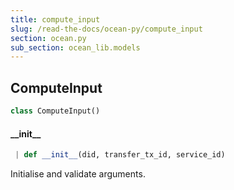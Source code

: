 ```yaml
---
title: compute_input
slug: /read-the-docs/ocean-py/compute_input
section: ocean.py
sub_section: ocean_lib.models
---
```

## ComputeInput

```python
class ComputeInput()
```

#### \_\_init\_\_

```python
 | def __init__(did, transfer_tx_id, service_id)
```

Initialise and validate arguments.

